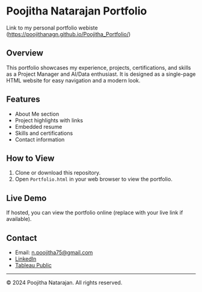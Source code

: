 # Poojitha Natarajan Portfolio

Link to my personal portfolio webiste (https://poojithanagn.github.io/Poojitha_Portfolio/)

## Overview
This portfolio showcases my experience, projects, certifications, and skills as a Project Manager and AI/Data enthusiast. It is designed as a single-page HTML website for easy navigation and a modern look.

## Features
- About Me section
- Project highlights with links
- Embedded resume
- Skills and certifications
- Contact information

## How to View
1. Clone or download this repository.
2. Open `Portfolio.html` in your web browser to view the portfolio.

## Live Demo
If hosted, you can view the portfolio online (replace with your live link if available).

## Contact
- Email: n.poojitha75@gmail.com
- [LinkedIn](https://linkedin.com/in/poojitha-nag-natarajan-997876117/)
- [Tableau Public](https://public.tableau.com/app/profile/poojitha.natarajan/vizzes)

---
© 2024 Poojitha Natarajan. All rights reserved.

